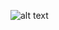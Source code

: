 ![alt text](https://github.com/bluewallumich/airbnb-explorer/blob/main/Airbnb%20Explorers-logos.jpeg?raw=true)
